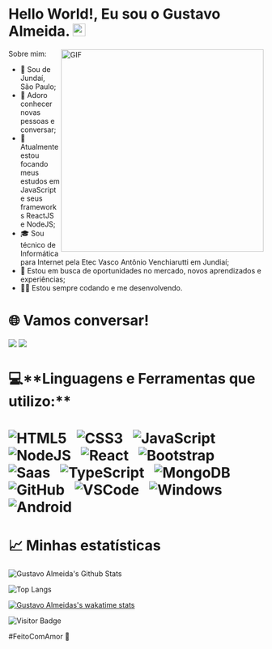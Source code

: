 
 <h1>Hello World!, Eu sou o Gustavo Almeida. <img src="https://github.com/souvikguria98/souvikguria98/blob/master/Hi.gif" width="25"></h1>
 <img align="right" alt="GIF" src="https://media3.giphy.com/media/fwbZnTftCXVocKzfxR/giphy.gif?cid=ecf05e47fip9pqjyfbbna7ldepyzlwgal10f98ohvj363z5j&rid=giphy.gif&ct=g" width="400"/>
 
Sobre mim:
- 📍 Sou de Jundaí, São Paulo;
- 💬 Adoro conhecer novas pessoas e conversar;
- 🔭 Atualmente estou focando meus estudos em JavaScript e seus frameworks ReactJS e NodeJS;
- 🎓 Sou técnico de Informática para Internet pela Etec Vasco Antônio Venchiarutti em Jundiaí;
- 💼 Estou em busca de oportunidades no mercado, novos aprendizados e experiências;
- 👨‍💻 Estou sempre codando e me desenvolvendo.

<h1>🌐 Vamos conversar!</h1>
<a href="https://www.linkedin.com/in/guhma/"><img src="https://img.shields.io/badge/LinkedIn-0077B5?style=for-the-badge&logo=linkedin&logoColor=white" /></a>
<a href="mailto:gustavoalmeida123490@gmail.com"><img src="https://img.shields.io/badge/Gmail-D14836?style=for-the-badge&logo=gmail&logoColor=white" /></a>

<h1>💻**Linguagens e Ferramentas que utilizo:**<h1> 

![HTML5](https://img.shields.io/badge/HTML5-E34F26?style=for-the-badge&logo=html5&logoColor=white)&nbsp;&nbsp;
![CSS3](https://img.shields.io/badge/CSS3-1572B6?style=for-the-badge&logo=css3&logoColor=white)&nbsp;&nbsp;
![JavaScript](https://img.shields.io/badge/JavaScript-323330?style=for-the-badge&logo=javascript&logoColor=F7DF1E)&nbsp;&nbsp;
![NodeJS](https://img.shields.io/badge/Node.js-43853D?style=for-the-badge&logo=node.js&logoColor=white)&nbsp;&nbsp;
![React](https://img.shields.io/badge/React-20232A?style=for-the-badge&logo=react&logoColor=61DAFB)&nbsp;&nbsp;
![Bootstrap](https://img.shields.io/badge/Bootstrap-563D7C?style=for-the-badge&logo=bootstrap&logoColor=white)&nbsp;&nbsp;
![Saas](https://img.shields.io/badge/Sass-CC6699?style=for-the-badge&logo=sass&logoColor=white)&nbsp;&nbsp;
![TypeScript](https://img.shields.io/badge/TypeScript-007ACC?style=for-the-badge&logo=typescript&logoColor=white)&nbsp;&nbsp;
![MongoDB](https://img.shields.io/badge/MongoDB-4EA94B?style=for-the-badge&logo=mongodb&logoColor=white)&nbsp;&nbsp;
![GitHub](https://img.shields.io/badge/GitHub-100000?style=for-the-badge&logo=github&logoColor=white)&nbsp;&nbsp;
![VSCode](https://img.shields.io/badge/Visual_Studio_Code-0078D4?style=for-the-badge&logo=visual%20studio%20code&logoColor=white)&nbsp;&nbsp;
![Windows](https://img.shields.io/badge/Windows-0078D6?style=for-the-badge&logo=windows&logoColor=white)&nbsp;&nbsp;
![Android](https://img.shields.io/badge/Android-3DDC84?style=for-the-badge&logo=android&logoColor=white)&nbsp;&nbsp;

<h1>📈 Minhas estatísticas</h1>

![Gustavo Almeida's Github Stats](https://github-readme-stats.vercel.app/api?username=Guhma&show_icons=true&hide=contribs,prs&cache_seconds=86400&theme=dracula)

![Top Langs](https://github-readme-stats.anuraghazra1.vercel.app/api/top-langs/?username=Guhma&layout=compact&theme=dracula)
 
[![Gustavo Almeidas's wakatime stats](https://github-readme-stats.vercel.app/api/wakatime?username=Guhma)](https://github-readme-stats.vercel.app/api/wakatime?username=Guhma&layout=compact&theme=radical)


![Visitor Badge](https://visitor-badge.laobi.icu/badge?page_id=Guhma.Guhma)
 
#FeitoComAmor 🖤
                                                                        

